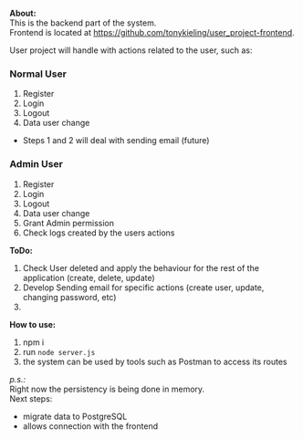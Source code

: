 **About:**  
 This is the backend part of the system.  
 Frontend is located at https://github.com/tonykieling/user_project-frontend.

 User project will handle with actions related to the user, such as:

### Normal User  
 1. Register
 2. Login
 3. Logout
 4. Data user change
 
 * Steps 1 and 2 will deal with sending email (future)

### Admin User
 1. Register
 2. Login
 3. Logout
 4. Data user change
 5. Grant Admin permission
 6. Check logs created by the users actions

   
 **ToDo:**
 1. Check User deleted and apply the behaviour for the rest of the application (create, delete, update)
 2. Develop Sending email for specific actions (create user, update, changing password, etc)
 3. 

 **How to use:**
 1. npm i
 2. run `node server.js`  
 3. the system can be used by tools such as Postman to access its routes
 
 *p.s.:*  
 Right now the persistency is being done in memory.  
 Next steps:
 - migrate data to PostgreSQL
 - allows connection with the frontend